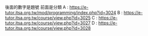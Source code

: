 後面的數字是題號 前面是分類
A : https://e-tutor.itsa.org.tw/mod/programming/index.php?id=3024
B : https://e-tutor.itsa.org.tw/course/view.php?id=3025
C : https://e-tutor.itsa.org.tw/course/view.php?id=3027
D : https://e-tutor.itsa.org.tw/course/view.php?id=3028

